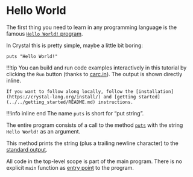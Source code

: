# Hello World

The first thing you need to learn in any programming language is the famous [`Hello World!` program](https://en.wikipedia.org/wiki/%22Hello,_World!%22_program).

In Crystal this is pretty simple, maybe a little bit boring:

```crystal-play
puts "Hello World!"
```

!!!tip
You can build and run code examples interactively in this tutorial by clicking the `Run` button (thanks to [carc.in](https://carc.in)).
The output is shown directly inline.

    If you want to follow along locally, follow the [installation](https://crystal-lang.org/install/) and [getting started](../../getting_started/README.md) instructions.

!!!info inline end
The name `puts` is short for “put string”.

The entire program consists of a call to the method [`puts`](https://crystal-lang.org/api/toplevel.html#puts%28%2Aobjects%29%3ANil-class-method) with the string `Hello World!` as an argument.

This method prints the string (plus a trailing newline character) to the [standard output](https://en.wikipedia.org/wiki/Standard_output).

All code in the top-level scope is part of the main program. There is no explicit `main` function as [entry point](https://en.wikipedia.org/wiki/Entry_point) to the program.
